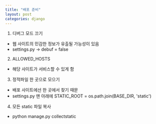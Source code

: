 ```yaml
---
title: "배포 준비"
layout: post
categories: django
---
```


1.  디버그 모드 끄기
- 웹 사이트의 민감한 정보가 유출될 가능성이 있음
- settings.py -> debuf = false


2. ALLOWED_HOSTS 
- 해당 사이트가 서비스할 수 있게 함


3. 정적파일 한 곳으로 모으기
- 배포 사이트에선 한 곳에서 찾기 때문
- settings.py 맨 아래에 STATIC_ROOT = os.path.join(BASE_DIR, 'static')


4. 모든 static 파일 복사
- python manage.py collectstatic